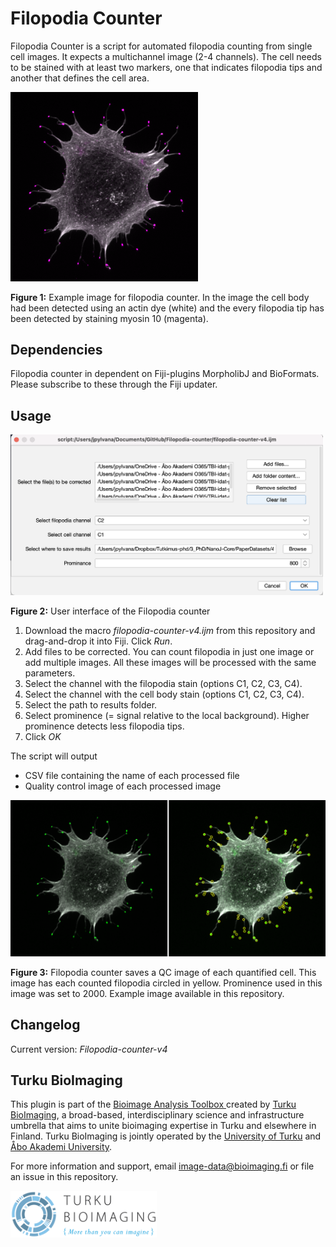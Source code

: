 # Filopodia Counter

Filopodia Counter is a script for automated filopodia counting from single cell images. It expects a multichannel image (2-4 channels). The cell needs to be stained with at least two markers, one that indicates filopodia tips and another that defines the cell area.

<img src="assets/Figure1-example_cell.png" alt="drawing" width="300"/>

**Figure 1:** Example image for filopodia counter. In the image the cell body had been detected using an actin dye (white) and the every filopodia tip has been detected by staining myosin 10 (magenta).

## Dependencies

Filopodia counter in dependent on Fiji-plugins MorpholibJ and BioFormats. Please subscribe to these through the Fiji updater.

## Usage

<img src="assets/Figure2-UI.png" alt="drawing" width="500"/>

**Figure 2:** User interface of the Filopodia counter

1. Download the macro _filopodia-counter-v4.ijm_ from this repository and drag-and-drop it into Fiji. Click *Run*.
2. Add files to be corrected. You can count filopodia in just one image or add multiple images. All these images will be processed with the same parameters.
3. Select the channel with the filopodia stain (options C1, C2, C3, C4).
4. Select the channel with the cell body stain (options C1, C2, C3, C4).
5. Select the path to results folder.
6. Select prominence (= signal relative to the local background). Higher prominence detects less filopodia tips.
7. Click _OK_

The script will output

- CSV file containing the name of each processed file
- Quality control image of each processed image

<img src="assets/Figure3-QC-cell.png" alt="drawing" width="600"/>

**Figure 3:** Filopodia counter saves a QC image of each quantified cell. This image has each counted filopodia circled in yellow. Prominence used in this image was set to 2000. Example image available in this repository.

## Changelog

Current version: _Filopodia-counter-v4_

## Turku BioImaging

This plugin is part of the [Bioimage Analysis Toolbox
](https://www.bioimaging.fi/bioimage-analysis-toolbox/) created by [Turku BioImaging](https://bioimaging.fi), a broad-based, interdisciplinary science and infrastructure umbrella that aims to unite bioimaging expertise in Turku and elsewhere in Finland. Turku BioImaging is jointly operated by the [University of Turku](https://utu.fi) and [Åbo Akademi University](https://abo.fi).

For more information and support, email [image-data@bioimaging.fi](mailto:image-data@bioimaging.fi) or file an issue in this repository.

<p float='left'>
    <img src='assets/BioImaging_logo_posa_vaaka.jpg' style="height:75px;width:auto;"/>
</p>
